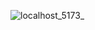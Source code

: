 ![localhost_5173_](https://github.com/user-attachments/assets/3f849258-1ae8-434e-8b33-a4757a92e655)
